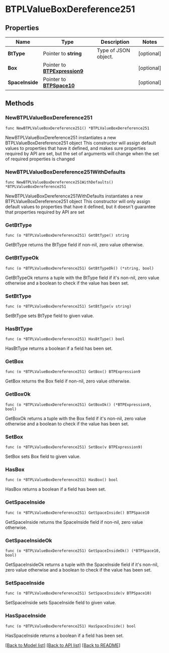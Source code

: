 # BTPLValueBoxDereference251

## Properties

Name | Type | Description | Notes
------------ | ------------- | ------------- | -------------
**BtType** | Pointer to **string** | Type of JSON object. | [optional] 
**Box** | Pointer to [**BTPExpression9**](BTPExpression9.md) |  | [optional] 
**SpaceInside** | Pointer to [**BTPSpace10**](BTPSpace10.md) |  | [optional] 

## Methods

### NewBTPLValueBoxDereference251

`func NewBTPLValueBoxDereference251() *BTPLValueBoxDereference251`

NewBTPLValueBoxDereference251 instantiates a new BTPLValueBoxDereference251 object
This constructor will assign default values to properties that have it defined,
and makes sure properties required by API are set, but the set of arguments
will change when the set of required properties is changed

### NewBTPLValueBoxDereference251WithDefaults

`func NewBTPLValueBoxDereference251WithDefaults() *BTPLValueBoxDereference251`

NewBTPLValueBoxDereference251WithDefaults instantiates a new BTPLValueBoxDereference251 object
This constructor will only assign default values to properties that have it defined,
but it doesn't guarantee that properties required by API are set

### GetBtType

`func (o *BTPLValueBoxDereference251) GetBtType() string`

GetBtType returns the BtType field if non-nil, zero value otherwise.

### GetBtTypeOk

`func (o *BTPLValueBoxDereference251) GetBtTypeOk() (*string, bool)`

GetBtTypeOk returns a tuple with the BtType field if it's non-nil, zero value otherwise
and a boolean to check if the value has been set.

### SetBtType

`func (o *BTPLValueBoxDereference251) SetBtType(v string)`

SetBtType sets BtType field to given value.

### HasBtType

`func (o *BTPLValueBoxDereference251) HasBtType() bool`

HasBtType returns a boolean if a field has been set.

### GetBox

`func (o *BTPLValueBoxDereference251) GetBox() BTPExpression9`

GetBox returns the Box field if non-nil, zero value otherwise.

### GetBoxOk

`func (o *BTPLValueBoxDereference251) GetBoxOk() (*BTPExpression9, bool)`

GetBoxOk returns a tuple with the Box field if it's non-nil, zero value otherwise
and a boolean to check if the value has been set.

### SetBox

`func (o *BTPLValueBoxDereference251) SetBox(v BTPExpression9)`

SetBox sets Box field to given value.

### HasBox

`func (o *BTPLValueBoxDereference251) HasBox() bool`

HasBox returns a boolean if a field has been set.

### GetSpaceInside

`func (o *BTPLValueBoxDereference251) GetSpaceInside() BTPSpace10`

GetSpaceInside returns the SpaceInside field if non-nil, zero value otherwise.

### GetSpaceInsideOk

`func (o *BTPLValueBoxDereference251) GetSpaceInsideOk() (*BTPSpace10, bool)`

GetSpaceInsideOk returns a tuple with the SpaceInside field if it's non-nil, zero value otherwise
and a boolean to check if the value has been set.

### SetSpaceInside

`func (o *BTPLValueBoxDereference251) SetSpaceInside(v BTPSpace10)`

SetSpaceInside sets SpaceInside field to given value.

### HasSpaceInside

`func (o *BTPLValueBoxDereference251) HasSpaceInside() bool`

HasSpaceInside returns a boolean if a field has been set.


[[Back to Model list]](../README.md#documentation-for-models) [[Back to API list]](../README.md#documentation-for-api-endpoints) [[Back to README]](../README.md)


